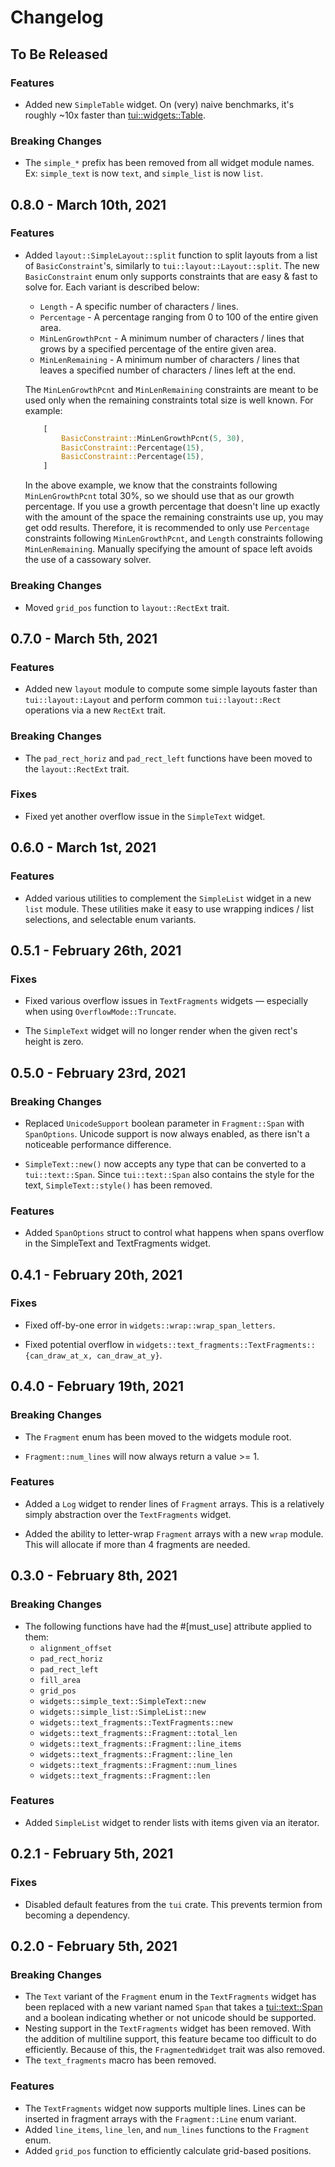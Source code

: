 # Changelog

## To Be Released

### Features

* Added new `SimpleTable` widget. On (very) naive benchmarks, it's roughly ~10x faster than [tui::widgets::Table](https://docs.rs/tui/0.14.0/tui/widgets/struct.Table.html).

### Breaking Changes

* The `simple_*` prefix has been removed from all widget module names. Ex: `simple_text` is now `text`, and `simple_list` is now `list`.

## 0.8.0 - March 10th, 2021

### Features

* Added `layout::SimpleLayout::split` function to split layouts from a list of `BasicConstraint`'s, similarly to `tui::layout::Layout::split`. The new `BasicConstraint` enum only supports constraints that are easy & fast to solve for. Each variant is described below:
    * `Length` - A specific number of characters / lines.
    * `Percentage` - A percentage ranging from 0 to 100 of the entire given area.
    * `MinLenGrowthPcnt` - A minimum number of characters / lines that grows by a specified percentage of the entire given area.
    * `MinLenRemaining` - A minimum number of characters / lines that leaves a specified number of characters / lines left at the end.

    The `MinLenGrowthPcnt` and `MinLenRemaining` constraints are meant to be used only when the remaining constraints total size is well known. For example:

    ```rust
        [
            BasicConstraint::MinLenGrowthPcnt(5, 30),
            BasicConstraint::Percentage(15),
            BasicConstraint::Percentage(15),
        ]
    ```

    In the above example, we know that the constraints following `MinLenGrowthPcnt` total 30%, so we should use that as our growth percentage. If you use a growth percentage that doesn't line up exactly with the amount of the space the remaining constraints use up, you may get odd results. Therefore, it is recommended to only use `Percentage` constraints following `MinLenGrowthPcnt`, and `Length` constraints following `MinLenRemaining`. Manually specifying the amount of space left avoids the use of a cassowary solver.

### Breaking Changes

* Moved `grid_pos` function to `layout::RectExt` trait.

## 0.7.0 - March 5th, 2021

### Features

* Added new `layout` module to compute some simple layouts faster than `tui::layout::Layout` and perform common `tui::layout::Rect` operations via a new `RectExt` trait.

### Breaking Changes

* The `pad_rect_horiz` and `pad_rect_left` functions have been moved to the `layout::RectExt` trait.

### Fixes

* Fixed yet another overflow issue in the `SimpleText` widget.

## 0.6.0 - March 1st, 2021

### Features

* Added various utilities to complement the `SimpleList` widget in a new `list` module. These utilities make it easy to use wrapping indices / list selections, and selectable enum variants.

## 0.5.1 - February 26th, 2021

### Fixes

* Fixed various overflow issues in `TextFragments` widgets &mdash; especially when using `OverflowMode::Truncate`.

* The `SimpleText` widget will no longer render when the given rect's height is zero.

## 0.5.0 - February 23rd, 2021

### Breaking Changes

* Replaced `UnicodeSupport` boolean parameter in `Fragment::Span` with `SpanOptions`. Unicode support is now always enabled, as there isn't a noticeable performance difference.

* `SimpleText::new()` now accepts any type that can be converted to a `tui::text::Span`. Since `tui::text::Span` also contains the style for the text, `SimpleText::style()` has been removed.

### Features

* Added `SpanOptions` struct to control what happens when spans overflow in the SimpleText and TextFragments widget.

## 0.4.1 - February 20th, 2021

### Fixes

* Fixed off-by-one error in `widgets::wrap::wrap_span_letters`.

* Fixed potential overflow in `widgets::text_fragments::TextFragments::{can_draw_at_x, can_draw_at_y}`.

## 0.4.0 - February 19th, 2021

### Breaking Changes

* The `Fragment` enum has been moved to the widgets module root.

* `Fragment::num_lines` will now always return a value >= 1.

### Features

* Added a `Log` widget to render lines of `Fragment` arrays. This is a relatively simply abstraction over the `TextFragments` widget.

* Added the ability to letter-wrap `Fragment` arrays with a new `wrap` module. This will allocate if more than 4 fragments are needed.

## 0.3.0 - February 8th, 2021

### Breaking Changes

* The following functions have had the #[must_use] attribute applied to them:
    * `alignment_offset`
    * `pad_rect_horiz`
    * `pad_rect_left`
    * `fill_area`
    * `grid_pos`
    * `widgets::simple_text::SimpleText::new`
    * `widgets::simple_list::SimpleList::new`
    * `widgets::text_fragments::TextFragments::new`
    * `widgets::text_fragments::Fragment::total_len`
    * `widgets::text_fragments::Fragment::line_items`
    * `widgets::text_fragments::Fragment::line_len`
    * `widgets::text_fragments::Fragment::num_lines`
    * `widgets::text_fragments::Fragment::len`

### Features

* Added `SimpleList` widget to render lists with items given via an iterator.

## 0.2.1 - February 5th, 2021

### Fixes

* Disabled default features from the `tui` crate. This prevents termion from becoming a dependency.

## 0.2.0 - February 5th, 2021

### Breaking Changes

* The `Text` variant of the `Fragment` enum in the `TextFragments` widget has been replaced with a new variant named `Span` that takes a [tui::text::Span](https://docs.rs/tui/0.14.0/tui/text/struct.Span.html) and a boolean indicating whether or not unicode should be supported.
* Nesting support in the `TextFragments` widget has been removed. With the addition of multiline support, this feature became too difficult to do efficiently. Because of this, the `FragmentedWidget` trait was also removed.
* The `text_fragments` macro has been removed.

### Features

* The `TextFragments` widget now supports multiple lines. Lines can be inserted in fragment arrays with the `Fragment::Line` enum variant.
* Added `line_items`, `line_len`, and `num_lines` functions to the `Fragment` enum.
* Added `grid_pos` function to efficiently calculate grid-based positions.